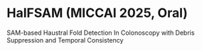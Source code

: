 # HalFSAM (MICCAI 2025, Oral)
SAM-based Haustral Fold Detection In Colonoscopy with Debris Suppression and Temporal Consistency

